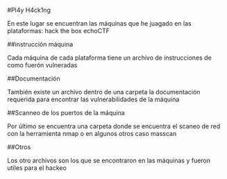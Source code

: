 #Pl4y H4ck1ng

En este lugar se encuentran las máquinas que he juagado en las plataformas:
hack the box 
echoCTF

##instrucción máquina

Cada máquina de cada plataforma tiene un archivo de instrucciones de como
fuerón vulneradas 

##Documentación

También existe un archivo dentro de una carpeta la documentación requerida
para encontrar las vulnerabilidades de la máquina

##Scanneo de los puertos de la máquina

Por último se encuentra una carpeta donde se encuentra el scaneo de red 
con la herramienta nmap o en algunos otros caso masscan

##Otros

Los otro archivos son los que se encontraron en las máquinas y fueron utiles
para el hackeo		 
